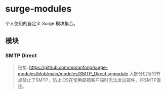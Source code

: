 # surge-modules
个人使用的自定义 Surge 模块集合。

## 模块
### SMTP Direct
> 链接: https://github.com/moranfong/surge-modules/blob/main/modules/SMTP_Direct.sgmodule
> 大部分机场的节点禁止了SMTP，防止iOS在使用邮箱客户端时无法发送邮件，将SMTP直连。